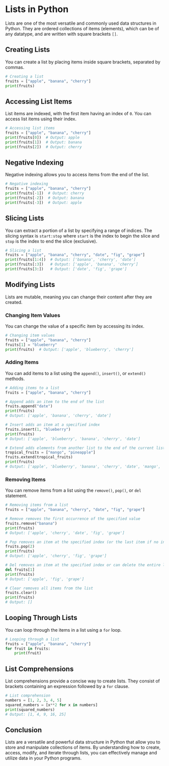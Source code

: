 
# Lists in Python

Lists are one of the most versatile and commonly used data structures in Python. They are ordered collections of items (elements), which can be of any datatype, and are written with square brackets `[]`.

## Creating Lists

You can create a list by placing items inside square brackets, separated by commas.

```python
# Creating a list
fruits = ["apple", "banana", "cherry"]
print(fruits)
```

## Accessing List Items

List items are indexed, with the first item having an index of `0`. You can access list items using their index.

```python
# Accessing list items
fruits = ["apple", "banana", "cherry"]
print(fruits[0])  # Output: apple
print(fruits[1])  # Output: banana
print(fruits[2])  # Output: cherry
```

## Negative Indexing

Negative indexing allows you to access items from the end of the list.

```python
# Negative indexing
fruits = ["apple", "banana", "cherry"]
print(fruits[-1])  # Output: cherry
print(fruits[-2])  # Output: banana
print(fruits[-3])  # Output: apple
```

## Slicing Lists

You can extract a portion of a list by specifying a range of indices. The slicing syntax is `start:stop` where `start` is the index to begin the slice and `stop` is the index to end the slice (exclusive).

```python
# Slicing a list
fruits = ["apple", "banana", "cherry", "date", "fig", "grape"]
print(fruits[1:4])  # Output: ['banana', 'cherry', 'date']
print(fruits[:3])   # Output: ['apple', 'banana', 'cherry']
print(fruits[3:])   # Output: ['date', 'fig', 'grape']
```

## Modifying Lists

Lists are mutable, meaning you can change their content after they are created.

### Changing Item Values

You can change the value of a specific item by accessing its index.

```python
# Changing item values
fruits = ["apple", "banana", "cherry"]
fruits[1] = "blueberry"
print(fruits)  # Output: ['apple', 'blueberry', 'cherry']
```

### Adding Items

You can add items to a list using the `append()`, `insert()`, or `extend()` methods.

```python
# Adding items to a list
fruits = ["apple", "banana", "cherry"]

# Append adds an item to the end of the list
fruits.append("date")
print(fruits)
# Output: ['apple', 'banana', 'cherry', 'date']

# Insert adds an item at a specified index
fruits.insert(1, "blueberry")
print(fruits)  
# Output: ['apple', 'blueberry', 'banana', 'cherry', 'date']

# Extend adds elements from another list to the end of the current list
tropical_fruits = ["mango", "pineapple"]
fruits.extend(tropical_fruits)
print(fruits)  
# Output: ['apple', 'blueberry', 'banana', 'cherry', 'date', 'mango', 'pineapple']
```

### Removing Items

You can remove items from a list using the `remove()`, `pop()`, or `del` statement.

```python
# Removing items from a list
fruits = ["apple", "banana", "cherry", "date", "fig", "grape"]

# Remove removes the first occurrence of the specified value
fruits.remove("banana")
print(fruits)  
# Output: ['apple', 'cherry', 'date', 'fig', 'grape']

# Pop removes an item at the specified index (or the last item if no index is specified)
fruits.pop(2)
print(fruits)  
# Output: ['apple', 'cherry', 'fig', 'grape']

# Del removes an item at the specified index or can delete the entire list
del fruits[1]
print(fruits)  
# Output: ['apple', 'fig', 'grape']

# Clear removes all items from the list
fruits.clear()
print(fruits)  
# Output: []
```

## Looping Through Lists

You can loop through the items in a list using a `for` loop.

```python
# Looping through a list
fruits = ["apple", "banana", "cherry"]
for fruit in fruits:
    print(fruit)
```

## List Comprehensions

List comprehensions provide a concise way to create lists. They consist of brackets containing an expression followed by a `for` clause.

```python
# List comprehension
numbers = [1, 2, 3, 4, 5]
squared_numbers = [x**2 for x in numbers]
print(squared_numbers)  
# Output: [1, 4, 9, 16, 25]
```

## Conclusion

Lists are a versatile and powerful data structure in Python that allow you to store and manipulate collections of items. By understanding how to create, access, modify, and iterate through lists, you can effectively manage and utilize data in your Python programs.